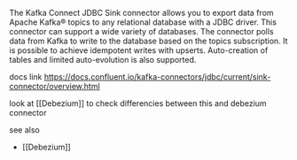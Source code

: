 The Kafka Connect JDBC Sink connector allows you to export data from Apache Kafka® topics to any relational database with a JDBC driver. This connector can support a wide variety of databases. The connector polls data from Kafka to write to the database based on the topics subscription. It is possible to achieve idempotent writes with upserts. Auto-creation of tables and limited auto-evolution is also supported.

docs link https://docs.confluent.io/kafka-connectors/jdbc/current/sink-connector/overview.html

look at [[Debezium]] to check differencies between this and debezium connector


see also
- [[Debezium]]